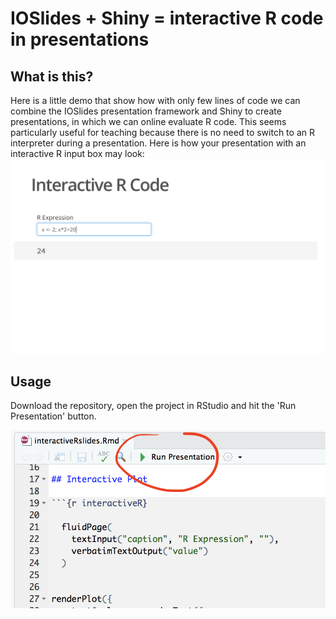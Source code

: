 IOSlides + Shiny = interactive R code in presentations
=======

What is this?
-------------

Here is a little demo that show how with only few lines of code we can
combine the IOSlides presentation framework and Shiny to create
presentations, in which we can online evaluate R code. This seems
particularly useful for teaching because there is no need to switch to an R
interpreter during a presentation. Here is how your presentation with an
interactive R input box may look:
![](img/screen2.png)

Usage
------------
Download the repository, open the project in RStudio and hit the 'Run
Presentation' button.

![](img/screen1.png)